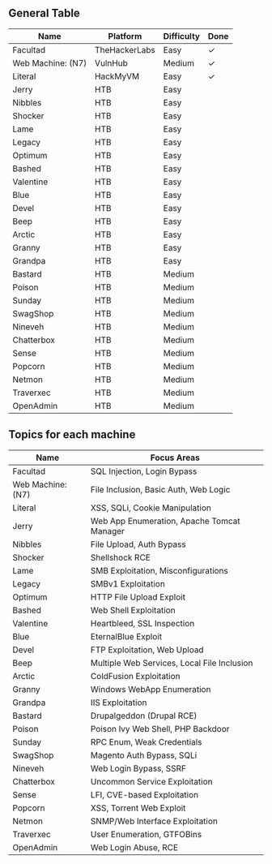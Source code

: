 ## General Table
| Name              | Platform      | Difficulty | Done |
|-------------------|---------------|------------|------|
| Facultad          | TheHackerLabs | Easy       | ✓    |
| Web Machine: (N7) | VulnHub        | Medium     | ✓    |
| Literal           | HackMyVM      | Easy       | ✓    |
| Jerry             | HTB           | Easy       |      |
| Nibbles           | HTB           | Easy       |      |
| Shocker           | HTB           | Easy       |      |
| Lame              | HTB           | Easy       |      |
| Legacy            | HTB           | Easy       |      |
| Optimum           | HTB           | Easy       |      |
| Bashed            | HTB           | Easy       |      |
| Valentine         | HTB           | Easy       |      |
| Blue              | HTB           | Easy       |      |
| Devel             | HTB           | Easy       |      |
| Beep              | HTB           | Easy       |      |
| Arctic            | HTB           | Easy       |      |
| Granny            | HTB           | Easy       |      |
| Grandpa           | HTB           | Easy       |      |
| Bastard           | HTB           | Medium     |      |
| Poison            | HTB           | Medium     |      |
| Sunday            | HTB           | Medium     |      |
| SwagShop          | HTB           | Medium     |      |
| Nineveh           | HTB           | Medium     |      |
| Chatterbox        | HTB           | Medium     |      |
| Sense             | HTB           | Medium     |      |
| Popcorn           | HTB           | Medium     |      |
| Netmon            | HTB           | Medium     |      |
| Traverxec         | HTB           | Medium     |      |
| OpenAdmin         | HTB           | Medium     |      |
## Topics for each machine
| Name              | Focus Areas                                |
|-------------------|---------------------------------------------|
| Facultad          | SQL Injection, Login Bypass                |
| Web Machine: (N7) | File Inclusion, Basic Auth, Web Logic      |
| Literal           | XSS, SQLi, Cookie Manipulation             |
| Jerry             | Web App Enumeration, Apache Tomcat Manager |
| Nibbles           | File Upload, Auth Bypass                   |
| Shocker           | Shellshock RCE                             |
| Lame              | SMB Exploitation, Misconfigurations        |
| Legacy            | SMBv1 Exploitation                         |
| Optimum           | HTTP File Upload Exploit                   |
| Bashed            | Web Shell Exploitation                     |
| Valentine         | Heartbleed, SSL Inspection                 |
| Blue              | EternalBlue Exploit                        |
| Devel             | FTP Exploitation, Web Upload               |
| Beep              | Multiple Web Services, Local File Inclusion|
| Arctic            | ColdFusion Exploitation                    |
| Granny            | Windows WebApp Enumeration                 |
| Grandpa           | IIS Exploitation                           |
| Bastard           | Drupalgeddon (Drupal RCE)                  |
| Poison            | Poison Ivy Web Shell, PHP Backdoor         |
| Sunday            | RPC Enum, Weak Credentials                 |
| SwagShop          | Magento Auth Bypass, SQLi                  |
| Nineveh           | Web Login Bypass, SSRF                     |
| Chatterbox        | Uncommon Service Exploitation              |
| Sense             | LFI, CVE-based Exploitation                |
| Popcorn           | XSS, Torrent Web Exploit                   |
| Netmon            | SNMP/Web Interface Exploitation            |
| Traverxec         | User Enumeration, GTFOBins                 |
| OpenAdmin         | Web Login Abuse, RCE                       |

